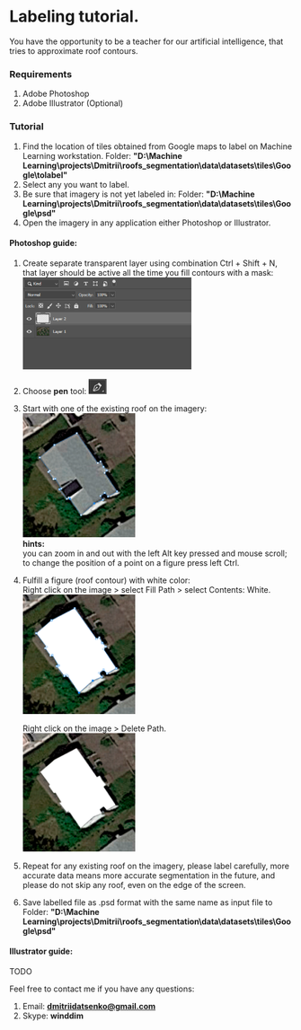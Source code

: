 # Labeling tutorial.

You have the opportunity to be a teacher for our artificial intelligence, that tries to approximate roof contours.

### Requirements 

 1. Adobe Photoshop
 2. Adobe Illustrator (Optional)

### Tutorial
 1. Find the location of tiles obtained from Google maps to label on Machine Learning workstation.
    Folder: **"D:\Machine Learning\projects\Dmitrii\roofs_segmentation\data\datasets\tiles\Google\tolabel"**
 2. Select any you want to label.
 3. Be sure that imagery is not yet labeled in:
    Folder: **"D:\Machine Learning\projects\Dmitrii\roofs_segmentation\data\datasets\tiles\Google\psd"**
 4. Open the imagery in any application either Photoshop or Illustrator.
 #### Photoshop guide:
  1. Create separate transparent layer using combination Ctrl + Shift + N, that layer should be active all the time you fill contours with a mask:</br>
    <img src="https://raw.githubusercontent.com/dmitriidatsenko/labeling_tutorial/master/src/transparent_layer.PNG" width="300"/>

  2. Choose **pen** tool:
  <img src="https://raw.githubusercontent.com/dmitriidatsenko/labeling_tutorial/master/src/pen_icon.PNG"/></br>
  3. Start with one of the existing roof on the imagery: </br>
    <img src="https://raw.githubusercontent.com/dmitriidatsenko/labeling_tutorial/master/src/contour.PNG" width="200"/></br>
     **hints:** </br>
     you can zoom in and out with the left Alt key pressed and mouse scroll;</br>
     to change the position of a point on a figure press left Ctrl.
 
  4. Fulfill a figure (roof contour) with white color:</br>
     Right click on the image > select Fill Path > select Contents: White.</br>
     <img src="https://raw.githubusercontent.com/dmitriidatsenko/labeling_tutorial/master/src/filled_contour.PNG" width="200"/>

     Right click on the image > Delete Path.</br>
     <img src="https://raw.githubusercontent.com/dmitriidatsenko/labeling_tutorial/master/src/ready_mask.PNG" width="200"/>

  5. Repeat for any existing roof on the imagery, please label carefully, more accurate data means more accurate segmentation in the future, and please do not skip any roof, even on the edge of the screen.
  6. Save labelled file as .psd format with the same name as input file to 
      Folder: **"D:\Machine Learning\projects\Dmitrii\roofs_segmentation\data\datasets\tiles\Google\psd"**
 
  
 #### Illustrator guide:
  TODO
  
  
Feel free to contact me if you have any questions:
 1. Email: **dmitriidatsenko@gmail.com**
 2. Skype: **winddim**
 
  
  
  
 
 

